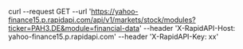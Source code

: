 curl --request GET   --url 'https://yahoo-finance15.p.rapidapi.com/api/v1/markets/stock/modules?ticker=PAH3.DE&module=financial-data'    --header 'X-RapidAPI-Host: yahoo-finance15.p.rapidapi.com'      --header 'X-RapidAPI-Key: xx'
